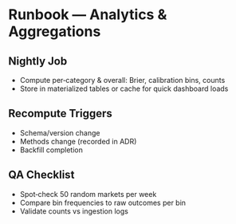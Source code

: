 # Runbook — Analytics & Aggregations

## Nightly Job

- Compute per‑category & overall: Brier, calibration bins, counts
- Store in materialized tables or cache for quick dashboard loads

## Recompute Triggers

- Schema/version change
- Methods change (recorded in ADR)
- Backfill completion

## QA Checklist

- Spot‑check 50 random markets per week
- Compare bin frequencies to raw outcomes per bin
- Validate counts vs ingestion logs
